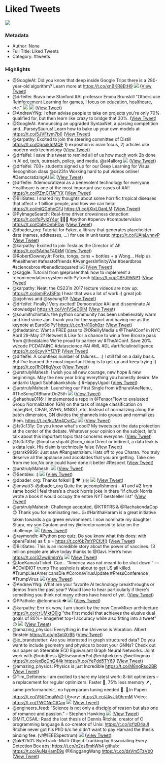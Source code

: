 # Liked Tweets

![](https://readwise-assets.s3.amazonaws.com/static/images/default-book-icon-8.18caceaece2b.png)

### Metadata

- Author: None
- Full Title: Liked Tweets
- Category: #tweets

### Highlights

- @GoogleAI: Did you know that deep inside Google Trips there is a 280-year-old algorithm? Learn more at https://t.co/xnBKR8EtH9
  ![](https://pbs.twimg.com/media/Cs0A_w6VYAAxQOx.jpg) ([View Tweet](https://twitter.com/GoogleAI/status/778279560425017344))
- @drfeifei: Bravo new Stanford #AI professor Emma Brunskill "Others use Reinforcement Learning for games, I focus on education, healthcare, etc."
  ![](https://pbs.twimg.com/media/C6QxuWdVAAAOdpk.jpg)
  ![](https://pbs.twimg.com/media/C6QxuWeU0AAfT-4.jpg) ([View Tweet](https://twitter.com/drfeifei/status/838850129771712512))
- @AndrewYNg: I often advise people to take on projects you're only 70% qualified for, but then learn like crazy to bridge that 30%. ([View Tweet](https://twitter.com/AndrewYNg/status/841076327931236352))
- @GoogleAI: Announcing an upgraded SyntaxNet, a parsing competition and...ParseySaurus! Learn how to bake up your own models at https://t.co/5JVFtym7b0 ([View Tweet](https://twitter.com/GoogleAI/status/842114700280193024))
- @karpathy: Excited to join the steering committee of Distill https://t.co/OgnakIpMQF 1) exposition is main focus, 2) articles use modern web technology ([View Tweet](https://twitter.com/karpathy/status/843887305731395584))
- @drfeifei: I save this tweet to remind all of us how much work 2b done in AI ed, tech, outreach, policy, and media. @ai4allorg
  ![](https://pbs.twimg.com/media/C7_N59QVsAAfV6m.jpg) ([View Tweet](https://twitter.com/drfeifei/status/846621652314013697))
- @drfeifei: 700+ students signed up for our Deep Learning for Visual Recognition class @cs231n Working hard to put videos online! #DemocratizingAI
  ![](https://pbs.twimg.com/media/C8l2H8IWsAIQeC2.jpg) ([View Tweet](https://twitter.com/drfeifei/status/849339893536960513))
- @drfeifei: #democratizeai as a benevolent technology for everyone. Healthcare is one of the most important use cases of #AI! https://t.co/PZmClTAFYX ([View Tweet](https://twitter.com/drfeifei/status/851865026004529152))
- @BillGates: I shared my thoughts about some horrific tropical diseases that affect > 1 billion people, and how we can help: https://t.co/miQCqhxCFJ https://t.co/jXixLOanLM ([View Tweet](https://twitter.com/BillGates/status/855030049346539520))
- @PyImageSearch: Real-time driver drowsiness detection: https://t.co/fqPvIzY4ur 🚗🚗🚗 #python #opencv #computervision https://t.co/OaIHOnbFDw ([View Tweet](https://twitter.com/PyImageSearch/status/861581880751259648))
- @dbader_org: Tutorial for Faker, a library that generates placeholder data (names, addresses, ...) for use in unit tests: https://t.co/UAlaLvnnvP ([View Tweet](https://twitter.com/dbader_org/status/862861638688399360))
- @karpathy: Excited to join Tesla as the Director of AI! https://t.co/5AdhaF40kM ([View Tweet](https://twitter.com/karpathy/status/877330494555176962))
- @RobertDowneyJr: Forks, tongs, cans + bottles + a Wong... Help us #healthenet #afeastoffriends #AvengersInfinityWar #beardbros #sciencebros #benedictsquared
  ![](https://pbs.twimg.com/media/DC24GqGUwAI0kT0.jpg) ([View Tweet](https://twitter.com/RobertDowneyJr/status/877559942374244353))
- @kaggle: Tutorial from @eprosenthal: how to implement a recommendation system with PyTorch https://t.co/iCBFJ95NP1 ([View Tweet](https://twitter.com/kaggle/status/878349546408919040))
- @karpathy: Neat, the CS231n 2017 lecture videos are now up: https://t.co/pmjPvJSFtq I hear that was a lot of work :) great job @jcjohnss and @syeung10! ([View Tweet](https://twitter.com/karpathy/status/896122333563207682))
- @drfeifei: Finally! Very excited! Democratize #AI and disseminate AI knowledge! https://t.co/Vn1VSeD6lM ([View Tweet](https://twitter.com/drfeifei/status/896257783753875456))
- @soumithchintala: the python community has been unbelievably warm and kind since Jan. thank you for the support and having me as the keynote at EuroSciPy! https://t.co/fr410oh0zr ([View Tweet](https://twitter.com/soumithchintala/status/903232863193243648))
- @thedatainc: Want a FREE pass to @OReillyMedia's @TheAIConf in NYC April 29-May 2?
  Retweet & Like for a chance to win a free Bronze pass from @thedatainc
  We're proud to partner w/ #TheAIConf. Save 20% w/code PCDATAINC
  #datascience #AI #ML #DL #artificialintelligence
  https://t.co/jcyvXYfZYP ([View Tweet](https://twitter.com/thedatainc/status/970736046546804742))
- @drfeifei: A countless number of failures... :) I still fail on a daily basis. But I’ve learned the most important thing is to get up and keep trying :) https://t.co/1hOHlqVyxx ([View Tweet](https://twitter.com/drfeifei/status/974702889376428037))
- @urstrulyMahesh: I wish you all new courage, new hope & new beginnings. May the new year bring everything you honestly desire. Me andariki Ugadi Subhakankshalu :)
  #HappyUgadi ([View Tweet](https://twitter.com/urstrulyMahesh/status/975199255433379840))
- @urstrulyMahesh: Launching our First Single from #BharatAneNenu, #TheSongOfBharatOn25th
  ![](https://pbs.twimg.com/media/DY-gh-NWkAAr09i.jpg) ([View Tweet](https://twitter.com/urstrulyMahesh/status/977176178556637184))
- @shaohua0116: I implemented a repo in @TensorFlow to evaluated Group Normalization (GN) on the task of image classification on ImaegNet, CIFAR, SVHN, MNIST, etc. Instead of normalizing along the batch dimension, GN divides the channels into groups and normalizes them. https://t.co/kUMn4CyrCJ
  ![](https://pbs.twimg.com/media/DZPLgtkVwAAQpnp.jpg) ([View Tweet](https://twitter.com/shaohua0116/status/978349529979174912))
- @fs0c131y: Do you know what's cool? My tweets put the data protection at the center of the debate. Whatever your opinion on the subject, let's talk about this important topic that concerns everyone. ([View Tweet](https://twitter.com/fs0c131y/status/978546153091420160))
- @fs0c131y: @imutkarshpatil @ceo_uidai Direct or indirect, a data leak is a data leak. His claim is technically false ([View Tweet](https://twitter.com/fs0c131y/status/978651961896636417))
- @tarak9999: Just saw #Rangasthalam. Hats off to you Charan. You truly deserve all the applause and accolades that you are getting. Take one from me too,No one could have done it better #Respect ([View Tweet](https://twitter.com/tarak9999/status/980468576132898816))
- @urstrulyMahesh: ![](https://pbs.twimg.com/media/DcF3d2sVQAE9vw7.jpg) ([View Tweet](https://twitter.com/urstrulyMahesh/status/991204876985266176))
- @Sentdex: :)
  ![](https://pbs.twimg.com/media/DdavxHWU0AE7NWH.jpg) ([View Tweet](https://twitter.com/Sentdex/status/997177713877188608))
- @dbader_org: Thanks folks!! 🐍 ❤️ 🇮🇳
  ![](https://pbs.twimg.com/media/Dh8777eUYAANiCR.jpg) ([View Tweet](https://twitter.com/dbader_org/status/1017598091686391808))
- @jmwatt3: @dbader_org Quite the accomplishment - #1 and #2 from same book! I feel there’s a chuck Norris joke in there “If chuck Norris wrote a book it would occupy the entire NYT bestseller list” ([View Tweet](https://twitter.com/jmwatt3/status/1017794618849742849))
- @urstrulyMahesh: Challenge accepted, @KTRTRS & @RachakondaCop 😊 Thank you for nominating me...👍 #HarithaHaram is a great initiative taken towards a go green environment. I now nominate my daughter Sitara, my son Gautam and my @directorvamshi to take on the challenge.
  ![](https://pbs.twimg.com/media/DjXQ508XsAY7-Bz.jpg) ([View Tweet](https://twitter.com/urstrulyMahesh/status/1023954475558625282))
- @raymondh: #Python pop quiz. Do you know what this does:
  with open(False) as f:
  s = https://t.co/6b7mYPCfJf() ([View Tweet](https://twitter.com/raymondh/status/1217161890553425920))
- @BillGates: This is an incredible story about the power of vaccines. 13 million people are alive today thanks to @Gavi. Here’s how: https://t.co/3Zyw9mIqYu
  ![](https://pbs.twimg.com/media/EQr43s3UwAAAI5k.jpg) ([View Tweet](https://twitter.com/BillGates/status/1228067489340280833))
- @JoeKamalaTicket: Cue... “America was not meant to be shut down.”
  — #COVIDIOT trump
  The asshole is about to get US all killed. #TrumpLiesAmericansDie #CoronaVirusUpdate #PressConference #TrumpVirus
  ![](https://pbs.twimg.com/media/ET067ugWkAItjGi.jpg) ([View Tweet](https://twitter.com/JoeKamalaTicket/status/1242213875325468675))
- @AndrewYNg: What are your favorite AI technology breakthroughs or demos from the past year? Would love to hear particularly if there's something you think not many others have heard of yet. ([View Tweet](https://twitter.com/AndrewYNg/status/1315412002156605440))
- @PPathole: @elonmusk 👁️
  ![](https://pbs.twimg.com/media/EkL-A0rU4AE43WG.jpg) ([View Tweet](https://twitter.com/PPathole/status/1315893358456233984))
- @karpathy: Errr ok wow, I am shook by the new ConvMixer architecture
  https://t.co/crUMktQ0ig "the first model that achieves the elusive dual goals of 80%+ ImageNet top-1 accuracy while also fitting into a tweet" 😐
  ![](https://pbs.twimg.com/media/FBDr4-LUYAI_5Ip.jpg) ([View Tweet](https://twitter.com/karpathy/status/1445915220644229124))
- @amazing_physics: Everything in the Universe is Vibration. Albert Einstein https://t.co/je3qtiXrB5 ([View Tweet](https://twitter.com/amazing_physics/status/1445931998917316612))
- @jo_brandstetter: Are you interested in graph structured data?
  Do you want to include geometry and physics to boost your GNNs?
  Check out our paper on Steerable E(3) Equivariant Graph Neural Networks.
  Joint work with @robdhess @ElisevanderPol @erikjbekkers @wellingmax
  https://t.co/exBcDhQ44k https://t.co/YePdd5TY69 ([View Tweet](https://twitter.com/jo_brandstetter/status/1446035563706978305))
- @amazing_physics: Physics is just Incredible https://t.co/M8ngRso2BR ([View Tweet](https://twitter.com/amazing_physics/status/1448287699102834695))
- @Tim_Dettmers: I am excited to share my latest work: 8-bit optimizers – a replacement for regular optimizers. Faster 🚀, 75% less memory 🪶, same performance📈, no hyperparam tuning needed 🔢. 🧵/n
  Paper: https://t.co/V5tjOmaWvD
  Library: https://t.co/JAvUk9hrmM
  Video: https://t.co/TWCNpCtCap
  ![](https://pbs.twimg.com/media/FBLeOZnVEAkt-Ij.png) ([View Tweet](https://twitter.com/Tim_Dettmers/status/1446472128979562499))
- @engineers_feed: “Science is not only a disciple of reason but also one of romance and passion.”
  – Stephen Hawking
  ![](https://pbs.twimg.com/media/FBk_4mSXEAEm26M.png) ([View Tweet](https://twitter.com/engineers_feed/status/1448289168304529412))
- @MIT_CSAIL: Read the lost thesis of Dennis Ritchie, creator of C programming language & co-creator of Unix: https://t.co/icflzD4aJl
  Ritchie never got his PhD b/c he didn't want to pay Harvard the thesis binding fee.
  (v/@IEEESpectrum)
  ![](https://pbs.twimg.com/media/FBlQItEWUAIVKgg.png) ([View Tweet](https://twitter.com/MIT_CSAIL/status/1448321380433514499))
- @ak92501: ByteTrack: Multi-Object Tracking by Associating Every Detection Box
  abs: https://t.co/x2es6mhWh4
  github: https://t.co/AuNaKamE9s
  @XinggangWang https://t.co/dsVm5TzVb0 ([View Tweet](https://twitter.com/ak92501/status/1448495072945876992))
